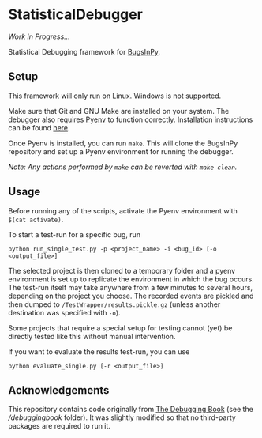 # StatisticalDebugger

_Work in Progress..._

Statistical Debugging framework for [BugsInPy](https://github.com/soarsmu/BugsInPy).  

## Setup

This framework will only run on Linux. Windows is not supported.

Make sure that Git and GNU Make are installed on your system.
The debugger also requires [Pyenv](https://github.com/pyenv/pyenv) to function correctly. 
Installation instructions can be found [here](https://github.com/pyenv/pyenv-installer).

Once Pyenv is installed, you can run ```make```. This will clone the BugsInPy repository 
and set up a Pyenv environment for running the debugger.

_Note: Any actions performed by ```make``` can be reverted with ```make clean```._

## Usage

Before running any of the scripts, activate the Pyenv environment with ```$(cat activate)```.

To start a test-run for a specific bug, run
```shell
python run_single_test.py -p <project_name> -i <bug_id> [-o <output_file>] 
```
The selected project is then cloned to a temporary folder and a pyenv
environment is set up to replicate the environment in which the bug occurs.
The test-run itself may take anywhere from a few minutes to several hours, depending on the project you choose.
The recorded events are pickled and then dumped to ```/TestWrapper/results.pickle.gz``` (unless another destination was specified with ```-o```). 

Some projects that require a special setup for testing cannot (yet) be directly 
tested like this without manual intervention.

If you want to evaluate the results test-run, you can use

```shell
python evaluate_single.py [-r <output_file>] 
```

## Acknowledgements

This repository contains code originally from [The Debugging Book](https://github.com/uds-se/debuggingbook) (see the 
_/debuggingbook_ folder).
It was slightly modified so that no third-party packages are required to run it.



